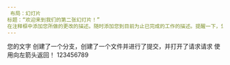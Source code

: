 ```yaml
---
 布局：幻灯片
标题：“欢迎来到我们的第二张幻灯片！”
在注释框中添加您所做的更改的描述。随时添加您到目前为止已完成的工作的描述。提醒一下，您已经：创建了一个分支，创建了一个文件并进行了提交，并打开了请求请求
---
```

您的文字
创建了一个分支，创建了一个文件并进行了提交，并打开了请求请求
使用向左箭头返回！
123456789

